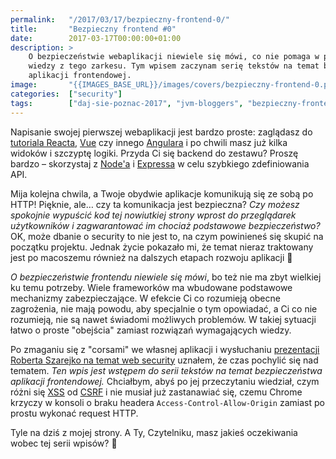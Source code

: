 ```yaml
---
permalink:   "/2017/03/17/bezpieczny-frontend-0/"
title:       "Bezpieczny frontend #0"
date:        2017-03-17T00:00:00+01:00
description: >
    O bezpieczeństwie webaplikacji niewiele się mówi, co nie pomaga w poszerzaniu
    wiedzy z tego zarkesu. Tym wpisem zaczynam serię tekstów na temat bezpieczeństwa
    aplikacji frontendowej. 
image:       "{{IMAGES_BASE_URL}}/images/covers/bezpieczny-frontend-0.png"
categories:  ["security"]
tags:        ["daj-sie-poznac-2017", "jvm-bloggers", "bezpieczny-frontend", "security", "frontend", "web", "http", "csrf", "xss"]
---
```


Napisanie swojej pierwszej webaplikacji jest bardzo proste: zaglądasz do
 [tutoriala Reacta]( https://facebook.github.io/react/tutorial/tutorial.html),
 [Vue]( https://vuejs.org/v2/guide/ ) czy innego 
 [Angulara]( https://angular.io/docs/ts/latest/quickstart.html )
 i po chwili masz już kilka widoków i szczyptę logiki. Przyda Ci się backend do zestawu?
 Proszę bardzo – skorzystaj z 
 [Node'a]( https://nodejs.org/en/ )
 i [Expressa]( https://expressjs.com/en/starter/installing.html )
 w celu szybkiego zdefiniowania API.
 
Mija kolejna chwila, a Twoje obydwie aplikacje komunikują się ze sobą po HTTP! Pięknie,
 ale… czy ta komunikacja jest bezpieczna? *Czy możesz spokojnie wypuścić kod tej
 nowiutkiej strony wprost do przeglądarek użytkowników i zagwarantować im chociaż
 podstawowe bezpieczeństwo?* OK, może dbanie o security to nie jest to,
 na czym powinieneś się skupić na początku projektu. Jednak życie pokazało mi,
 że temat nieraz traktowany jest po macoszemu również na dalszych etapach
 rozwoju aplikacji 🙁
 
*O bezpieczeństwie frontendu niewiele się mówi*, bo też nie ma zbyt wielkiej ku
 temu potrzeby. Wiele frameworków ma wbudowane podstawowe
 mechanizmy zabezpieczające. W efekcie Ci co rozumieją obecne zagrożenia,
 nie mają powodu, aby specjalnie o tym opowiadać, a Ci co nie rozumieją, nie
 są nawet świadomi możliwych problemów. W takiej sytuacji łatwo o proste "obejścia"
 zamiast rozwiązań wymagających wiedzy. 
  
Po zmaganiu się z "corsami" we własnej aplikacji i wysłuchaniu
 [prezentacji Roberta Szarejko na temat web security]( https://www.meetup.com/Warszawa-JUG/events/238022619/ )
 uznałem, że czas pochylić się nad tematem. *Ten wpis jest wstępem do serii
 tekstów na temat bezpieczeństwa aplikacji frontendowej.*
 Chciałbym, abyś po jej przeczytaniu wiedział, czym różni się
 [XSS]( https://en.wikipedia.org/wiki/Cross-site_scripting ) od
 [CSRF]( https://en.wikipedia.org/wiki/Cross-site_request_forgery )
 i nie musiał już zastanawiać się, czemu Chrome krzyczy w konsoli o braku
 headera `Access-Control-Allow-Origin` zamiast po prostu wykonać request HTTP.

Tyle na dziś z mojej strony. A Ty, Czytelniku, masz jakieś oczekiwania wobec tej
 serii wpisów? 🙂
